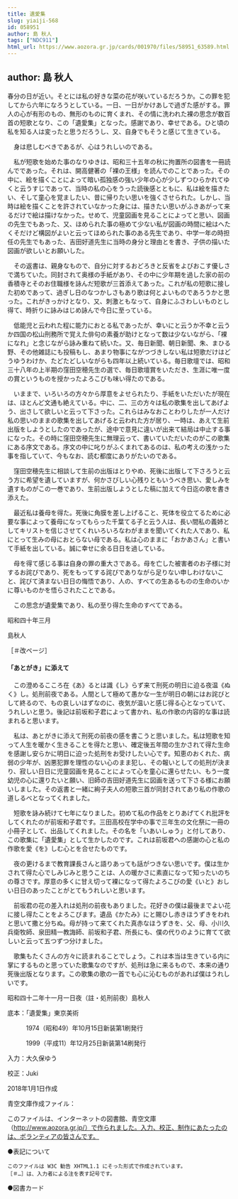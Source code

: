```yaml
---
title: 遺愛集
slug: yiaiji-568
id: 058951
author: 島 秋人
tags: ["NDC911"]
html_url: https://www.aozora.gr.jp/cards/001970/files/58951_63589.html
---
```


## author: 島 秋人

春分の日が近い。そとには私の好きな菜の花が咲いているだろうか。この罪を犯してから六年になろうとしている。一日、一日がかけあしで過ぎた感がする。罪人の心が有形のもの、無形のものに育くまれ、その情に洗われた裸の思念が数百首の短歌となり、この「遺愛集」となった。感謝であり、幸せである。ひと頃の私を知る人は変ったと思うだろうし、又、自身でもそうと感じて生きている。

　身は悲しむべきであるが、心はうれしいのである。

　私が短歌を始めた事のなりゆきは、昭和三十五年の秋に拘置所の図書を一冊読んでであった。それは、開高健著の「裸の王様」を読んでのことであった。その中に、絵を描くことによって暗い孤独感の強い少年の心が少しずつひらかれてゆくと云うすじであって、当時の私の心をうった読後感とともに、私は絵を描きたい、そして童心を覚ましたい、昔に帰りたい思いを強くさせられた。しかし、当時は絵を描くことを許されていなかった身には、描きたい思いがふきあがって来るだけで絵は描けなかった。せめて、児童図画を見ることによってと思い、図画の先生でもあった、又、ほめられた事の極めて少ない私が図画の時間に絵はへたくそだけど構図がよいと云ってほめられた事のある先生であり、中学一年の時担任の先生でもあった、吉田好道先生に当時の身分と理由とを書き、子供の描いた図画が欲しいとお願いした。

　その返書は、親身なもので、自分に対するおどろきと反省をよびおこす優しさで満ちていた。同封されて奥様の手紙があり、その中に少年期を過した家の前の香積寺とそのお住職様を詠んだ短歌が三首添えてあった。これが私の短歌に接した初めであって、過ぎし日のなつかしさもあり歌は何とよいものであろうかと思った。これがきっかけとなり、又、刺激ともなって、自身にふさわしいものとし得て、時折りに詠みはじめ詠んで今日に至っている。

　低能児と云われた程に能力におとる私であったが、幸いにと云うか不幸と云うか四国の松山刑務所で覚えた俳句の素養が助けとなって数は少ないながら、「裸になれ」と念じながら詠み重ねて続いた。又、毎日新聞、朝日新聞、朱、まひる野、その他雑誌にも投稿もし、あまり物事にながつづきしない私は短歌だけはどうゆうわけか、たどたどしいながらも四年以上続いている。毎日歌壇では、昭和三十八年の上半期の窪田空穂先生の選で、毎日歌壇賞をいただき、生涯に唯一度の賞というものを授かったよろこびも味い得たのである。

　いままで、いろいろの方々から厚意をよせられたり、手紙をいただいたが現在は、ほとんど文通も絶えている。中に、二、三の方々は私の歌集を出してあげよう、出さして欲しいと云って下さった。これらはみなおことわりしたが一人だけ私の思いのままの歌集を出してあげると云われた方が居り、一時は、あえて生前出版をしようとしたのであったが、途中で意見に違いが出来て結局は中止する事になった。その時に窪田空穂先生に無理云って、書いていただいたのがこの歌集にある序文である。序文の中に叱りがふくまれてあるのは、私の考えの浅かった事を指していて、今もなお、読む都度にありがたいのである。

　窪田空穂先生に相談して生前の出版はとりやめ、死後に出版して下さろうと云う方に希望を遺していますが、何かさびしい心残りともいうべき思い、愛しみを遺すものがこの一巻であり、生前出版しようとした稿に加えて今日迄の歌を書き添えた。

　最近私は養母を得た。死後に角膜を差し上げること、死体を役立てるために必要な事によって養母になってもらった千葉てる子と云う人は、長い間私の義姉としてキリストを信じさせてくれいろいろなわがままを聞いてくれた人であり、私にとって生みの母におとらない母である。私は心のままに「おかあさん」と書いて手紙を出している。誠に幸せに余る日日を過している。

　母を得て感じる事は自身の罪の重大さである。母を亡した被害者のお子様に対するお詫びであり、死をもってする詫びでありながら足りない申しわけないこと、詫びて済まない日日の悔悟であり、人の、すべての生あるものの生命のいかに尊いものかを悟らされたことである。

　この思念が遺愛集であり、私の至り得た生命のすべてである。

昭和四十年三月

島秋人

［＃改ページ］



#### 「あとがき」に添えて




　この澄めるこころ在《あ》るとは識《し》らず来て刑死の明日に迫る夜温《ぬく》し。処刑前夜である。人間として極めて愚かな一生が明日の朝にはお詫びとして終るので、もの哀しいはずなのに、夜気が温いと感じ得る心となっていて、うれしいと思う。後記は前坂和子君によって書かれ、私の作歌の内容的な事は読まれると思います。

　私は、あとがきに添えて刑死の前夜の感を書こうと思いました。私は短歌を知って人生を暖かく生きることを得たと思い、確定後五年間の生かされて得た生命を感謝し安らかに明日に迫った処刑をお受けしたい心です。知恵のおくれた、病弱の少年が、凶悪犯罪を理性のない心のまま犯し、その報いとしての処刑が決まり、寂しい日日に児童図画を見ることによって心を童心に還らせたい、もう一度幼児の心に還りたいと願い、旧師の吉田好道先生に図画を送って下さる様にお願いしました。その返書と一緒に絢子夫人の短歌三首が同封されてあり私の作歌の道しるべとなってくれました。

　短歌を詠み続けて七年になりました。初めて私の作品をとりあげてくれ批評をしてくれたのが前坂和子君です。三田高校在学中の事で三年生の文化祭に一冊の小冊子として、出品してくれました。その名を「いあいしゅう」と付してあり、この歌集に「遺愛集」として生かしたのです。これは前坂君への感謝の心と私の作歌を愛《を》しむ心とを合せたものです。

　夜の更けるまで教育課長さんと語りあっても話がつきない思いです。僕は生かされて得た心でしみじみと思うことは、人の暖かさに素直になって知ったいのちの尊さです。厚意の多くに甘え切って裸になって得たよろこびの愛《いと》おしい日日のあったことがとてもうれしいと思います。

　前坂君の花の差入れは処刑の前夜もありました。花好きの僕は最後までよい花に接し得たことをよろこびます。遺品《かたみ》にと賜ひし赤きほうずきをわれと思いて撒と分ちぬ。母が持って来てくれた真赤なほうずきを、父、母、小川久兵衛牧師、泉田精一教誨師、前坂和子君、所長にも、僕の代りのように育てて欲しいと云って五つずつ分けました。

　歌集もたくさんの方々に読まれることでしょう。これは本当は生きている内に掌にするものと思っていた歌集なのですが、処刑は急に来るもので、本来の通り死後出版となります。この歌集の歌の一首でも心に沁むものがあれば僕はうれしいです。

昭和四十二年十一月一日夜（註・処刑前夜）島秋人














底本：「遺愛集」東京美術

　　　1974（昭和49）年10月15日新装第1刷発行

　　　1999（平成11）年12月25日新装第14刷発行

入力：大久保ゆう

校正：Juki

2018年1月1日作成

青空文庫作成ファイル：

このファイルは、インターネットの図書館、青空文庫（http://www.aozora.gr.jp/）で作られました。入力、校正、制作にあたったのは、ボランティアの皆さんです。











●表記について


	このファイルは W3C 勧告 XHTML1.1 にそった形式で作成されています。
	［＃…］は、入力者による注を表す記号です。







●図書カード